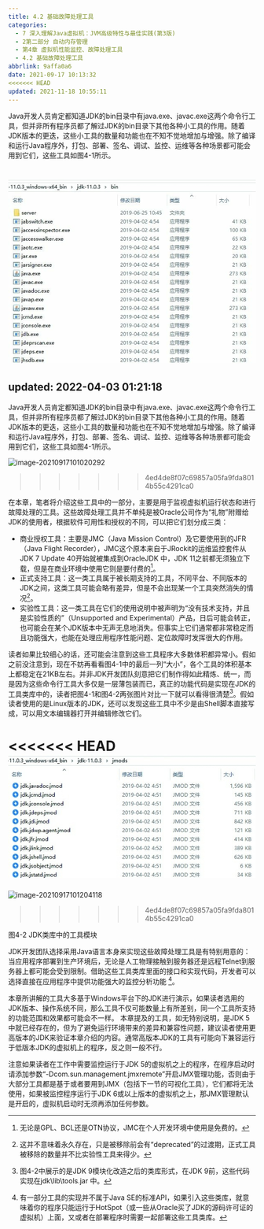 ```yaml
---
title: 4.2 基础故障处理工具
categories: 
  - 7 深入理解Java虛拟机：JVM高级特性与最佳实践(第3版)
  - 2第二部分 自动内存管理
  - 第4章 虚拟机性能监控、故障处理工具
  - 4.2 基础故障处理工具
abbrlink: 9affa0a6
date: 2021-09-17 10:13:32
<<<<<<< HEAD
updated: 2021-11-18 10:55:11
---
```

Java开发人员肯定都知道JDK的bin目录中有java.exe、javac.exe这两个命令行工具，但并非所有程序员都了解过JDK的bin目录下其他各种小工具的作用。随着JDK版本的更迭，这些小工具的数量和功能也在不知不觉地增加与增强。除了编译和运行Java程序外，打包、部署、签名、调试、监控、运维等各种场景都可能会用到它们，这些工具如图4-1所示。

![image-20210917101020292](https://raw.githubusercontent.com/lanlan2017/images/master/Blog/Sum/20210917101020.png)
=======
updated: 2022-04-03 01:21:18
---
Java开发人员肯定都知道JDK的bin目录中有java.exe、javac.exe这两个命令行工具，但并非所有程序员都了解过JDK的bin目录下其他各种小工具的作用。随着JDK版本的更迭，这些小工具的数量和功能也在不知不觉地增加与增强。除了编译和运行Java程序外，打包、部署、签名、调试、监控、运维等各种场景都可能会用到它们，这些工具如图4-1所示。

![image-20210917101020292](https://gitee.com/XiaoLan223/images/raw/master/Blog/Sum/20210917101020.png)
>>>>>>> 4ed4de8f07c69857a05fa9fda8014b55c4291ca0

在本章，笔者将介绍这些工具中的一部分，主要是用于监视虚拟机运行状态和进行故障处理的工具。这些故障处理工具并不单纯是被Oracle公司作为“礼物”附赠给JDK的使用者，根据软件可用性和授权的不同，可以把它们划分成三类：
- 商业授权工具：主要是JMC（Java Mission Control）及它要使用到的JFR（Java Flight Recorder），JMC这个原本来自于JRockit的运维监控套件从JDK 7 Update 40开始就被集成到OracleJDK 中，JDK 11之前都无须独立下载，但是在商业环境中使用它则是要付费的[^1]。
- 正式支持工具：这一类工具属于被长期支持的工具，不同平台、不同版本的JDK之间，这类工具可能会略有差异，但是不会出现某一个工具突然消失的情况[^2]。
- 实验性工具：这一类工具在它们的使用说明中被声明为“没有技术支持，并且是实验性质的”（Unsupported and Experimental）产品，日后可能会转正，也可能会在某个JDK版本中无声无息地消失。但事实上它们通常都非常稳定而且功能强大，也能在处理应用程序性能问题、定位故障时发挥很大的作用。

读者如果比较细心的话，还可能会注意到这些工具程序大多数体积都异常小。假如之前没注意到，现在不妨再看看图4-1中的最后一列“大小”，各个工具的体积基本上都稳定在21KB左右。并非JDK开发团队刻意把它们制作得如此精炼、统一，而是因为这些命令行工具大多仅是一层薄包装而已，真正的功能代码是实现在JDK的工具类库中的，读者把图4-1和图4-2两张图片对比一下就可以看得很清楚[^3]。假如读者使用的是Linux版本的JDK，还可以发现这些工具中不少是由Shell脚本直接写成，可以用文本编辑器打开并编辑修改它们。

<<<<<<< HEAD
![image-20210917101204118](https://raw.githubusercontent.com/lanlan2017/images/master/Blog/Sum/20210917101204.png)
=======
![image-20210917101204118](https://gitee.com/XiaoLan223/images/raw/master/Blog/Sum/20210917101204.png)
>>>>>>> 4ed4de8f07c69857a05fa9fda8014b55c4291ca0

图4-2 JDK类库中的工具模块

JDK开发团队选择采用Java语言本身来实现这些故障处理工具是有特别用意的：当应用程序部署到生产环境后，无论是人工物理接触到服务器还是远程Telnet到服务器上都可能会受到限制。借助这些工具类库里面的接口和实现代码，开发者可以选择直接在应用程序中提供功能强大的监控分析功能 [^4]。

本章所讲解的工具大多基于Windows平台下的JDK进行演示，如果读者选用的JDK版本、操作系统不同，那么工具不仅可能数量上有所差别，同一个工具所支持的功能范围和效果都可能会不一样。 本章提及的工具，如无特别说明，是JDK 5中就已经存在的，但为了避免运行环境带来的差异和兼容性问题，建议读者使用更高版本的JDK来验证本章介绍的内容。通常高版本JDK的工具有可能向下兼容运行于低版本JDK的虚拟机上的程序，反之则一般不行。

注意如果读者在工作中需要监控运行于JDK 5的虚拟机之上的程序，在程序启动时请添加参数“-Dcom.sun.management.jmxremote”开启JMX管理功能，否则由于大部分工具都是基于或者要用到JMX（包括下一节的可视化工具），它们都将无法使用，如果被监控程序运行于JDK 6或以上版本的虚拟机之上，那JMX管理默认是开启的，虚拟机启动时无须再添加任何参数。


[^1]: 无论是GPL、BCL还是OTN协议，JMC在个人开发环境中使用是免费的。 
[^2]: 这并不意味着永久存在，只是被移除前会有“deprecated”的过渡期，正式工具被移除的数量并不比实验性工具来得少。 
[^3]: 图4-2中展示的是JDK 9模块化改造之后的类库形式，在JDK 9前，这些代码实现在jdk\lib\tools.jar 中。
[^4]: 有一部分工具的实现并不属于Java SE的标准API，如果引入这些类库，就意味着你的程序只能运行于HotSpot（或一些从Oracle买了JDK的源码许可证的虚拟机）上面，又或者在部署程序时需要一起部署这些工具类库。
